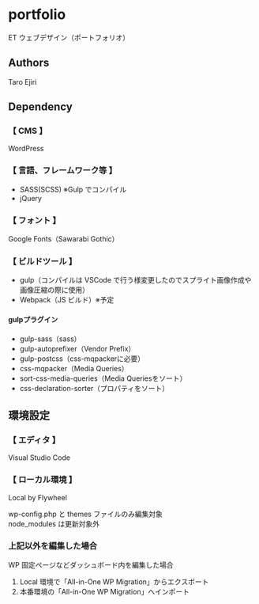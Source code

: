 # portfolio

ET ウェブデザイン（ポートフォリオ）

## Authors

Taro Ejiri

## Dependency

### 【 CMS 】

WordPress

### 【 言語、フレームワーク等 】

- SASS(SCSS)
  ※Gulp でコンパイル
- jQuery

### 【 フォント 】
Google Fonts（Sawarabi Gothic）

### 【 ビルドツール 】

- gulp（コンパイルは VSCode で行う様変更したのでスプライト画像作成や画像圧縮の際に使用）
- Webpack（JS ビルド）※予定

#### gulpプラグイン
- gulp-sass（sass）
- gulp-autoprefixer（Vendor Prefix）
- gulp-postcss（css-mqpackerに必要）
- css-mqpacker（Media Queries）
- sort-css-media-queries（Media Queriesをソート）
- css-declaration-sorter（プロパティをソート）

## 環境設定
### 【 エディタ 】
Visual Studio Code
### 【 ローカル環境 】
Local by Flywheel

wp-config.php と themes ファイルのみ編集対象  
node_modules は更新対象外

### 上記以外を編集した場合

WP 固定ページなどダッシュボード内を編集した場合

1. Local 環境で「All-in-One WP Migration」からエクスポート
2. 本番環境の「All-in-One WP Migration」へインポート
